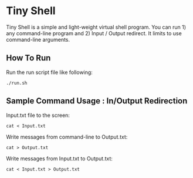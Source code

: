 Tiny Shell
==========

Tiny Shell is a simple and light-weight virtual shell program. You can run 1) any command-line program and 2) Input / Output redirect. It limits to use command-line arguments. 

How To Run
----------
Run the run script file like following:

    ./run.sh
  
Sample Command Usage : In/Output Redirection 
--------------------------------------------
Input.txt file to the screen:

    cat < Input.txt

Write messages from command-line to Output.txt:

    cat > Output.txt

Write messages from Input.txt to Output.txt:

    cat < Input.txt > Output.txt
